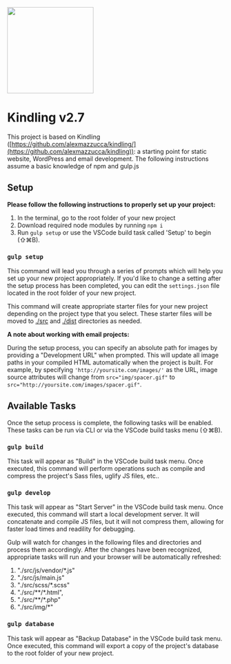 <img src="https://user-images.githubusercontent.com/333020/69454644-a2dbdd80-0d34-11ea-8463-2c6b3337e277.png" width="200" height="200">

# Kindling v2.7

This project is based on Kindling ([https://github.com/alexmazzucca/kindling/](https://github.com/alexmazzucca/kindling)): a starting point for static website, WordPress and email development. The following instructions assume a basic knowledge of npm and gulp.js
  
## Setup

**Please follow the following instructions to properly set up your project:**

  1. In the terminal, go to the root folder of your new project
  2. Download required node modules by running `npm i`
  3. Run `gulp setup` or use the VSCode build task called 'Setup' to begin (⇧⌘B).

### `gulp setup`

This command will lead you through a series of prompts which will help you set up your new project appropriately. If you'd like to change a setting after the setup process has been completed, you can edit the `settings.json` file located in the root folder of your new project.

This command will create appropriate starter files for your new project depending on the project type that you select. These starter files will be moved to [./src](/src) and [./dist](/dist) directories as needed.

**A note about working with email projects:**

During the setup process, you can specify an absolute path for images by providing a "Development URL" when prompted. This will update all image paths in your compiled HTML automatically when the project is built. For example, by specifying `'http://yoursite.com/images/'` as the URL, image source attributes will change from `src="img/spacer.gif"` to `src="http://yoursite.com/images/spacer.gif"`.
  
## Available Tasks

Once the setup process is complete, the following tasks will be enabled. These tasks can be run via CLI or via the VSCode build tasks menu (⇧⌘B).

### `gulp build`

This task will appear as "Build" in the VSCode build task menu. Once executed, this command will perform operations such as compile and compress the project's Sass files, uglify JS files, etc..

### `gulp develop`

This task will appear as "Start Server" in the VSCode build task menu. Once executed, this command will start a local development server. It will concatenate and compile JS files, but it will not compress them, allowing for faster load times and readility for debugging.

Gulp will watch for changes in the following files and directories and process them accordingly. After the changes have been recognized, appropriate tasks will run and your browser will be automatically refreshed:

1. "./src/js/vendor/*.js"
2. "./src/js/main.js"
3. "./src/scss/*.scss"
4. "./src/**/*.html",
5. "./src/**/*.php"
6. "./src/img/*"

### `gulp database`

This task will appear as "Backup Database" in the VSCode build task menu. Once executed, this command will export a copy of the project's database to the root folder of your new project.